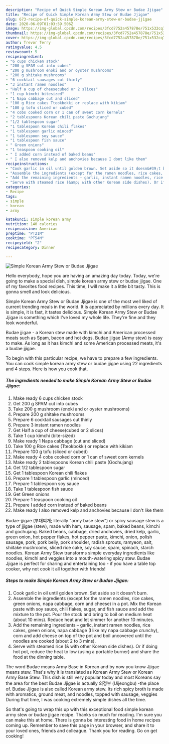 ```yaml
---
description: "Recipe of Quick Simple Korean Army Stew or Budae Jjigae"
title: "Recipe of Quick Simple Korean Army Stew or Budae Jjigae"
slug: 673-recipe-of-quick-simple-korean-army-stew-or-budae-jjigae
date: 2020-06-09T01:03:59.506Z
image: https://img-global.cpcdn.com/recipes/3fcd7752a457878e/751x532cq70/simple-korean-army-stew-or-budae-jjigae-recipe-main-photo.jpg
thumbnail: https://img-global.cpcdn.com/recipes/3fcd7752a457878e/751x532cq70/simple-korean-army-stew-or-budae-jjigae-recipe-main-photo.jpg
cover: https://img-global.cpcdn.com/recipes/3fcd7752a457878e/751x532cq70/simple-korean-army-stew-or-budae-jjigae-recipe-main-photo.jpg
author: Trevor Terry
ratingvalue: 4.5
reviewcount: 5
recipeingredient:
- "6 cups chicken stock"
- "200 g SPAM cut into cubes"
- "200 g mushroom enoki and or oyster mushrooms"
- "200 g shitake mushrooms"
- "6 cocktail sausages cut thinly"
- "3 instant ramen noodles"
- "Half a cup of cheesecubed or 2 slices"
- "1 cup kimchi bitesized"
- "1 Napa cabbage cut and sliced"
- "100 g Rice cakes Tteokbokki or replace with kikiam"
- "100 g tofu sliced or cubed"
- "4 cobs cooked corn or 1 can of sweet corn kernels"
- "2 tablespoons Korean chili paste Gochujang"
- "1/2 tablespoon sugar"
- "1 tablespoon Korean chili flakes"
- "1 tablespoon garlic minced"
- "1 tablespoon soy sauce"
- "1 tablespoon fish sauce"
- " Green onions"
- "1 teaspoon cooking oil"
- " I added corn instead of baked beans"
- " I also removed kelp and anchovies because I dont like them"
recipeinstructions:
- "Cook garlic in oil until golden brown. Set aside so it doesn&#39;t burn."
- "Assemble the ingredients (except for the ramen noodles, rice cakes, green onions, napa cabbage, corn and cheese) in a pot. Mix the Korean paste with soy sauce, chili flakes, sugar, and fish sauce and add the mixture to the pot. Pour the stock and bring to boil on medium heat (about 10 mins). Reduce heat and let simmer for another 10 minutes."
- "Add the remaining ingredients – garlic, instant ramen noodles, rice cakes, green onions, napa cabbage (I like my napa cabbage crunchy), corn and add cheese on top of the pot and boil uncovered until the noodles are cooked (about 2 to 3 mins)."
- "Serve with steamed rice (&amp; with other Korean side dishes). Or if doing hot pot, reduce the heat to low (using a portable burner) and share the food at the dinning table."
categories:
- Recipe
tags:
- simple
- korean
- army

katakunci: simple korean army 
nutrition: 140 calories
recipecuisine: American
preptime: "PT21M"
cooktime: "PT54M"
recipeyield: "2"
recipecategory: Dinner

---
```



![Simple Korean Army Stew or Budae Jjigae](https://img-global.cpcdn.com/recipes/3fcd7752a457878e/751x532cq70/simple-korean-army-stew-or-budae-jjigae-recipe-main-photo.jpg)

Hello everybody, hope you are having an amazing day today. Today, we're going to make a special dish, simple korean army stew or budae jjigae. One of my favorites food recipes. This time, I will make it a little bit tasty. This is gonna smell and look delicious.

Simple Korean Army Stew or Budae Jjigae is one of the most well liked of current trending meals in the world. It is appreciated by millions every day. It is simple, it is fast, it tastes delicious. Simple Korean Army Stew or Budae Jjigae is something which I've loved my whole life. They're fine and they look wonderful.

Budae jjigae - a Korean stew made with kimchi and American processed meats such as Spam, bacon and hot dogs. Budae jjigae (Army stew) is easy to make. As long as it has kimchi and some American processed meats, it&#39;s a budae jjigae.


To begin with this particular recipe, we have to prepare a few ingredients. You can cook simple korean army stew or budae jjigae using 22 ingredients and 4 steps. Here is how you cook that.

<!--inarticleads1-->

##### The ingredients needed to make Simple Korean Army Stew or Budae Jjigae:

1. Make ready 6 cups chicken stock
1. Get 200 g SPAM cut into cubes
1. Take 200 g mushroom (enoki and or oyster mushrooms)
1. Prepare 200 g shitake mushrooms
1. Prepare 6 cocktail sausages cut thinly
1. Prepare 3 instant ramen noodles
1. Get Half a cup of cheese(cubed or 2 slices)
1. Take 1 cup kimchi (bite-sized)
1. Make ready 1 Napa cabbage (cut and sliced)
1. Take 100 g Rice cakes (Tteokbokki) or replace with kikiam
1. Prepare 100 g tofu (sliced or cubed)
1. Make ready 4 cobs cooked corn or 1 can of sweet corn kernels
1. Make ready 2 tablespoons Korean chili paste (Gochujang)
1. Get 1/2 tablespoon sugar
1. Get 1 tablespoon Korean chili flakes
1. Prepare 1 tablespoon garlic (minced)
1. Prepare 1 tablespoon soy sauce
1. Take 1 tablespoon fish sauce
1. Get  Green onions
1. Prepare 1 teaspoon cooking oil
1. Prepare  I added corn instead of baked beans
1. Make ready  I also removed kelp and anchovies because I don&#39;t like them


Budae-jjigae (부대찌개; literally &#34;army base stew&#34;) or spicy sausage stew is a type of jjigae (stew), made with ham, sausage, spam, baked beans, kimchi and gochujang. Baked beans, cabbage, dried anchovies, dried kelp, garlic, green onion, hot pepper flakes, hot pepper paste, kimchi, onion, polish sausage, pork, pork belly, pork shoulder, radish sprouts, ramyeon, salt, shiitake mushrooms, sliced rice cake, soy sauce, spam, spinach, starch noodles. Korean Army Stew transforms simple everyday ingredients like noodles, kimchi and veggies into a mouth-watering spicy stew. Budae Jjigae is perfect for sharing and entertaining too - if you have a table top cooker, why not cook it all together with friends! 

<!--inarticleads2-->

##### Steps to make Simple Korean Army Stew or Budae Jjigae:

1. Cook garlic in oil until golden brown. Set aside so it doesn&#39;t burn.
1. Assemble the ingredients (except for the ramen noodles, rice cakes, green onions, napa cabbage, corn and cheese) in a pot. Mix the Korean paste with soy sauce, chili flakes, sugar, and fish sauce and add the mixture to the pot. Pour the stock and bring to boil on medium heat (about 10 mins). Reduce heat and let simmer for another 10 minutes.
1. Add the remaining ingredients – garlic, instant ramen noodles, rice cakes, green onions, napa cabbage (I like my napa cabbage crunchy), corn and add cheese on top of the pot and boil uncovered until the noodles are cooked (about 2 to 3 mins).
1. Serve with steamed rice (&amp; with other Korean side dishes). Or if doing hot pot, reduce the heat to low (using a portable burner) and share the food at the dinning table.


The word Budae means Army Base in Korean and by now you know Jjigae means stew. That&#39;s why it is translated as Korean Army Stew or Korean Army Base Stew. This dish is still very popular today and most Koreans say the area for the best Budae Jjigae is actually 의정부 (Uijeongbu) -the place of. Budae Jjigae is also called Korean army stew. Its rich spicy broth is made with aromatics, ground meat, and noodles, topped with sausage, veggies During that time, I was cooking extremely simple dishes all the time. 

So that's going to wrap this up with this exceptional food simple korean army stew or budae jjigae recipe. Thanks so much for reading. I'm sure you can make this at home. There is gonna be interesting food in home recipes coming up. Remember to save this page in your browser, and share it to your loved ones, friends and colleague. Thank you for reading. Go on get cooking!
